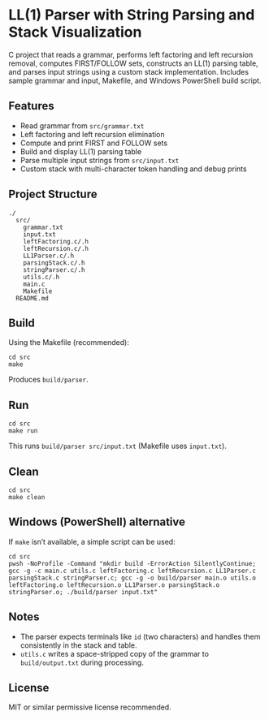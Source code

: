 # LL(1) Parser with String Parsing and Stack Visualization

C project that reads a grammar, performs left factoring and left recursion removal, computes FIRST/FOLLOW sets, constructs an LL(1) parsing table, and parses input strings using a custom stack implementation. Includes sample grammar and input, Makefile, and Windows PowerShell build script.

## Features
- Read grammar from `src/grammar.txt`
- Left factoring and left recursion elimination
- Compute and print FIRST and FOLLOW sets
- Build and display LL(1) parsing table
- Parse multiple input strings from `src/input.txt`
- Custom stack with multi-character token handling and debug prints

## Project Structure
```
./
  src/
    grammar.txt
    input.txt
    leftFactoring.c/.h
    leftRecursion.c/.h
    LL1Parser.c/.h
    parsingStack.c/.h
    stringParser.c/.h
    utils.c/.h
    main.c
    Makefile
  README.md
```

## Build
Using the Makefile (recommended):
```
cd src
make
```
Produces `build/parser`.

## Run
```
cd src
make run
```
This runs `build/parser src/input.txt` (Makefile uses `input.txt`).

## Clean
```
cd src
make clean
```

## Windows (PowerShell) alternative
If `make` isn’t available, a simple script can be used:
```
cd src
pwsh -NoProfile -Command "mkdir build -ErrorAction SilentlyContinue; gcc -g -c main.c utils.c leftFactoring.c leftRecursion.c LL1Parser.c parsingStack.c stringParser.c; gcc -g -o build/parser main.o utils.o leftFactoring.o leftRecursion.o LL1Parser.o parsingStack.o stringParser.o; ./build/parser input.txt"
```

## Notes
- The parser expects terminals like `id` (two characters) and handles them consistently in the stack and table.
- `utils.c` writes a space-stripped copy of the grammar to `build/output.txt` during processing.

## License
MIT or similar permissive license recommended.

